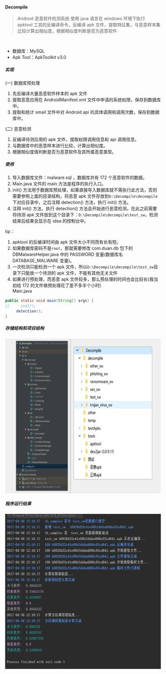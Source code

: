 #### Decompile
>Android 恶意软件检测系统
>使用 java 语言在 windows 环境下执行 apktool 工具的反编译命令，反编译 apk 文件，提取特征集，与恶意样本集比较计算出相似度，根据相似度判断是否为恶意软件
<br>

- 数据库：MySQL<br>
- Apk Tool：ApkToolkit v3.0<br>

##### 实现

(一) 数据库预处理<br>
1. 先反编译大量恶意软件样本的 apk 文件<br>
2. 提取恶意应用在 AndroidManifest.xml 文件中申请的系统权限，保存到数据库中。<br>
3. 提取和统计 smail 文件中对 Android api 的具体调用和调用次数，保存到数据库中。<br>

(二) 恶意检测<br>
1. 反编译待测应用的 apk 文件，提取权限调用信息和 api 调用信息。<br>
2. 与数据库中的恶意样本进行比较，计算出相似度。<br>
3. 根据相似度值判断是否为恶意软件及其所属恶意类型。<br>

##### 使用
1. 导入数据库文件：malware.sql ，数据库共有 172 个恶意软件的数据。<br>
2. Main.java 文件的 main 方法是程序的执行入口。<br>
3. init() 方法用于数据库预处理，如果直接导入数据库就不需执行此方法，否则需要参照上面的目录结构，将恶意 apk 文件存放到`D:\Decompile\decompile`下对应目录中，之后注释 detection()
方法，执行 init() 方法。<br>
4. 注释 init() 方法，执行 detection() 方法会开始进行恶意检测，在此之前需要将待测 apk 文件放到这个目录下：`D:\Decompile\decompile\test_sw`，检测结束后结果会显示在 idea 的控制台中。<br>

tip：<br>
1. apktool 的反编译时间由 apk 文件大小不同而有长有短。<br>
2. 如果数据库密码不是`root`，那就需要修改 com.duan.db 包下的 DBMalwareHelper.java 中的 PASSWORD 变量(数据库名 DATABASE_MALWARE 变量)。<br>
3. 一次检测只能检测一个 apk 文件，所以`D:\Decompile\decompile\test_sw`目录下只能放一个待测的 apk 文件，不能有其他无关文件<br>
4. 如果进行预处理，而恶意 apk 文件较多，那么预处理的时间也会比较长(我当初给 172 的文件做预处理花了差不多半个小时)<br>
Main.java<br>
```java
public static void main(String[] args) {
//     init();
     detection();
}
```

##### 存储结构和项目结构
<img height="500px" src="https://raw.githubusercontent.com/DuanJiaNing/Decompile/master/struct.png"/>

##### 程序运行结果
<img height="500px" src="https://raw.githubusercontent.com/DuanJiaNing/Decompile/master/result.png"/>